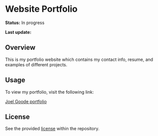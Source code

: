 # Website Portfolio

**Status:** In progress

**Last update:** 

## Overview

This is my portfolio website which contains my contact info, resume, and examples of different projects. 

## Usage

To view my portfolio, visit the following link:

[Joel Goode portfolio](https://www.joelgoode-dev.com/)

## License

See the provided [license](LICENSE) within the repository.
